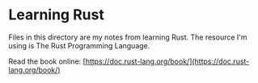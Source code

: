 # Learning Rust

Files in this directory are my notes from learning Rust. The resource I'm using is The Rust Programming Language.

Read the book online: [https://doc.rust-lang.org/book/](https://doc.rust-lang.org/book/)